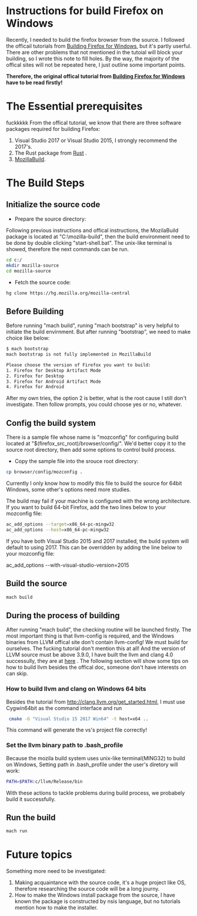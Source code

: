 # Instructions for build Firefox on Windows #

Recently, I needed to build the firefox browser from the source. I followed the officail tutorials from [Building Firefox for Windows](https://developer.mozilla.org/en-US/docs/Mozilla/Developer_guide/Build_Instructions/Windows_Prerequisites), but it's partly userful. There are other problems that not mentioned in the tutoial will block your building, so I wrote this note to fill holes. By the way, the majority of the offical sites will not be repeated here, I just outline some important points.

**Therefore, the original offical tutorial from [Building Firefox for Windows](https://developer.mozilla.org/en-US/docs/Mozilla/Developer_guide/Build_Instructions/Windows_Prerequisites) have to be read firstly!**

# The Essential prerequisites #
fuckkkkk
From the offical tutorial, we know that there are three software packages required for building Firefox:

1. Visual Studio 2017 or Visual Studio 2015, I strongly recommend the 2017's.
2. The Rust package from [Rust](https://rustup.rs/) .
3.  [MozillaBuild](https://ftp.mozilla.org/pub/mozilla.org/mozilla/libraries/win32/MozillaBuildSetup-Latest.exe).

# The Build Steps #

## Initialize the source code ##

- Prepare the source directory:

Following previous instructions and offical instructions, the MozilaBuild package is located at "C:\mozilla-build", then the build environment need to be done by double clicking "start-shell.bat". The unix-like terminal is showed, therefore the next commands can be run.

```bash
cd c:/
mkdir mozilla-source
cd mozilla-source
```

- Fetch the source code:

```bash
hg clone https://hg.mozilla.org/mozilla-central
```

## Before Building ##

Before running "mach build",  runing "mach bootstrap" is very helpful to initiate the build envirnment. But after running "bootstrap", we need to make choice like below:

```bash
$ mach bootstrap
mach bootstrap is not fully implemented in MozillaBuild

Please choose the version of Firefox you want to build:
1. Firefox for Desktop Artifact Mode
2. Firefox for Desktop
3. Firefox for Android Artifact Mode
4. Firefox for Android
```
After my own tries, the option 2 is better, what is the root cause I still don't investigate. Then follow prompts, you could choose yes or no, whatever. 

## Config the build system ##

There is a sample file whose name is "mozconfig" for configuring build located at "$(firefox_src_root)/browser/config/". We'd better copy it to the source root directory, then add some options to control build process.

- Copy the sample file into the srouce root directory:

```bash
cp browser/config/mozconfig .
```

Currently I only know how to modify this file to build the source for 64bit Windows, some other's options need more studies.

The build may fail if your machine is configured with the wrong architecture. If you want to build 64-bit Firefox, add the two lines below to your mozconfig file:

```bash
ac_add_options --target=x86_64-pc-mingw32
ac_add_options --host=x86_64-pc-mingw32 
```

If you have both Visual Studio 2015 and 2017 installed, the build system will default to using 2017. This can be overridden by adding the line below to your mozconfig file:

ac_add_options --with-visual-studio-version=2015

## Build the source ##

```bash
mach build
```

## During the process of building ##

After running "mach build", the checking routine will be launched firstly. The most important thing is that llvm-config is required, and the Windows binaries from LLVM offical site don't contain llvm-config! We must build for ourselves. The fucking tutorial don't mention this at all! And the version of LLVM source must be above 3.9.0, I have built the llvm and clang 4.0 successully, they are at [here](http://pan.baidu.com/s/1i4EzvN3) . The following section will show some tips on how to build llvm besides the offical doc, someone don't have interests on can skip.

### How to build llvm and clang on Windows 64 bits ###

Besides the tutorial from http://clang.llvm.org/get_started.html, I must use Cygwin64bit as the command interface and run

```bash
 cmake -G "Visual Studio 15 2017 Win64" -t host=x64 ..
```

This command will generate the vs's project file correctly!
 
### Set the llvm binary path to .bash_profile ###

Because the mozila build system uses unix-like terminal(MING32) to build on Windows, Setting path in .bash_profile under the user's diretory will work:

```bash
PATH=$PATH:c/llvm/Release/bin
```

With these actions to tackle problems during build process, we probabely build it successfully.

## Run the build ##

```bash
mach run
```

# Future topics #

Something more need to be investigated:

1. Making acquaintance with the source code, it's a huge project like OS, therefore researching the source code will be a long journy.
2. How to make the Windows install package from the source, I have known the package is constructed by nsis language, but no tutorials mention how to make the installer.
